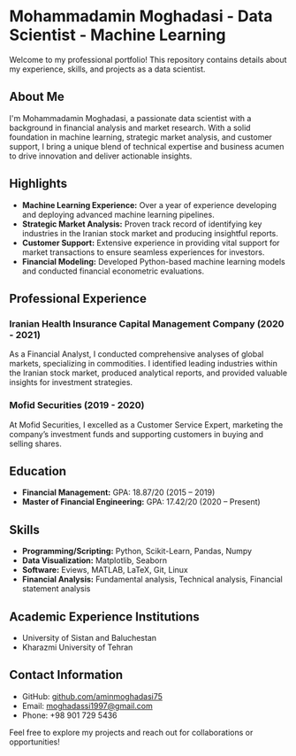 # Mohammadamin Moghadasi - Data Scientist - Machine Learning

Welcome to my professional portfolio! This repository contains details about my experience, skills, and projects as a data scientist.

## About Me
I'm Mohammadamin Moghadasi, a passionate data scientist with a background in financial analysis and market research. With a solid foundation in machine learning, strategic market analysis, and customer support, I bring a unique blend of technical expertise and business acumen to drive innovation and deliver actionable insights.

## Highlights
- **Machine Learning Experience:** Over a year of experience developing and deploying advanced machine learning pipelines.
- **Strategic Market Analysis:** Proven track record of identifying key industries in the Iranian stock market and producing insightful reports.
- **Customer Support:** Extensive experience in providing vital support for market transactions to ensure seamless experiences for investors.
- **Financial Modeling:** Developed Python-based machine learning models and conducted financial econometric evaluations.
  
## Professional Experience
### Iranian Health Insurance Capital Management Company (2020 - 2021)
As a Financial Analyst, I conducted comprehensive analyses of global markets, specializing in commodities. I identified leading industries within the Iranian stock market, produced analytical reports, and provided valuable insights for investment strategies.

### Mofid Securities (2019 - 2020)
At Mofid Securities, I excelled as a Customer Service Expert, marketing the company’s investment funds and supporting customers in buying and selling shares.

## Education
- **Financial Management:** GPA: 18.87/20 (2015 – 2019)
- **Master of Financial Engineering:** GPA: 17.42/20 (2020 – Present)

## Skills
- **Programming/Scripting:** Python, Scikit-Learn, Pandas, Numpy
- **Data Visualization:** Matplotlib, Seaborn
- **Software:** Eviews, MATLAB, LaTeX, Git, Linux
- **Financial Analysis:** Fundamental analysis, Technical analysis, Financial statement analysis

## Academic Experience Institutions
- University of Sistan and Baluchestan
- Kharazmi University of Tehran

## Contact Information
- GitHub: [github.com/aminmoghadasi75](https://github.com/aminmoghadasi75)
- Email: moghadassi1997@gmail.com
- Phone: +98 901 729 5436

Feel free to explore my projects and reach out for collaborations or opportunities!
